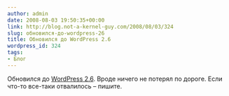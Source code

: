 ```yaml
---
author: admin
date: 2008-08-03 19:50:35+00:00
link: http://blog.not-a-kernel-guy.com/2008/08/03/324
slug: обновился-до-wordpress-26
title: Обновился до WordPress 2.6
wordpress_id: 324
tags:
- Блог
---
```


Обновился до [WordPress 2.6](http://wordpress.org/). Вроде ничего не потерял по дороге. Если что-то все-таки отвалилось – пишите.
